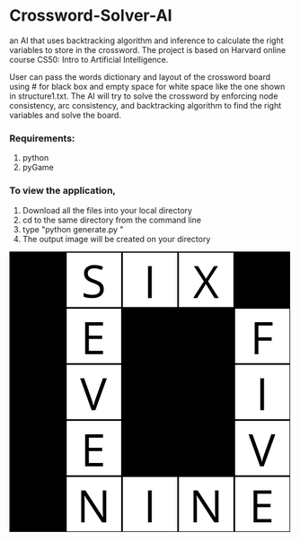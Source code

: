 # Crossword-Solver-AI

an AI that uses backtracking algorithm and inference to calculate the right variables to store in the crossword. The project is based on Harvard online course CS50: Intro to Artificial Intelligence.

User can pass the words dictionary and layout of the crossword board using # for black box and empty space for white space like the one shown in structure1.txt. The 
AI will try to solve the crossword by enforcing node consistency, arc consistency, and backtracking algorithm to find the right variables and solve the board.

### Requirements:
1. python
2. pyGame 
  

### To view the application, 
1. Download all the files into your local directory
2. cd to the same directory from the command line
3. type "python generate.py <name of your structure> <name of file containing words> <name of output image>"
4. The output image will be created on your directory


![screenshot1](output.png)
